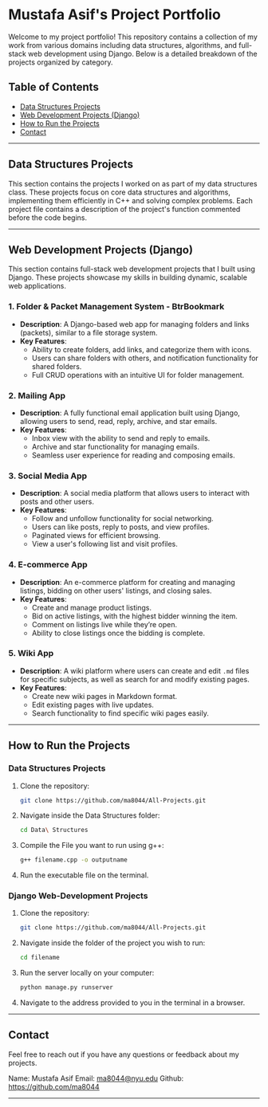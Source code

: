 # Mustafa Asif's Project Portfolio

Welcome to my project portfolio! This repository contains a collection of my work from various domains including data structures, algorithms, and full-stack web development using Django. Below is a detailed breakdown of the projects organized by category.

## Table of Contents

- [Data Structures Projects](#data-structures-projects)
- [Web Development Projects (Django)](#web-development-projects-django)
- [How to Run the Projects](#how-to-run-the-projects)
- [Contact](#contact)

---

## Data Structures Projects

This section contains the projects I worked on as part of my data structures class. These projects focus on core data structures and algorithms, implementing them efficiently in C++ and solving complex problems. Each project file contains a description of the project's function commented before the code begins.

---

## Web Development Projects (Django)

This section contains full-stack web development projects that I built using Django. These projects showcase my skills in building dynamic, scalable web applications.

### 1. **Folder & Packet Management System - BtrBookmark**
   - **Description**: A Django-based web app for managing folders and links (packets), similar to a file storage system.
   - **Key Features**:
     - Ability to create folders, add links, and categorize them with icons.
     - Users can share folders with others, and notification functionality for shared folders.
     - Full CRUD operations with an intuitive UI for folder management.

### 2. **Mailing App**
   - **Description**: A fully functional email application built using Django, allowing users to send, read, reply, archive, and star emails.
   - **Key Features**:
     - Inbox view with the ability to send and reply to emails.
     - Archive and star functionality for managing emails.
     - Seamless user experience for reading and composing emails.

### 3. **Social Media App**
   - **Description**: A social media platform that allows users to interact with posts and other users.
   - **Key Features**:
     - Follow and unfollow functionality for social networking.
     - Users can like posts, reply to posts, and view profiles.
     - Paginated views for efficient browsing.
     - View a user's following list and visit profiles.

### 4. **E-commerce App**
   - **Description**: An e-commerce platform for creating and managing listings, bidding on other users' listings, and closing sales.
   - **Key Features**:
     - Create and manage product listings.
     - Bid on active listings, with the highest bidder winning the item.
     - Comment on listings live while they’re open.
     - Ability to close listings once the bidding is complete.

### 5. **Wiki App**
   - **Description**: A wiki platform where users can create and edit `.md` files for specific subjects, as well as search for and modify existing pages.
   - **Key Features**:
     - Create new wiki pages in Markdown format.
     - Edit existing pages with live updates.
     - Search functionality to find specific wiki pages easily.

---

## How to Run the Projects

### Data Structures Projects
1. Clone the repository:
   ```bash
   git clone https://github.com/ma8044/All-Projects.git

2. Navigate inside the Data Structures folder:
   ```bash
   cd Data\ Structures
   
3. Compile the File you want to run using g++:
   ```bash
   g++ filename.cpp -o outputname
4. Run the executable file on the terminal.

### Django Web-Development Projects
1. Clone the repository:
   ```bash
   git clone https://github.com/ma8044/All-Projects.git

2. Navigate inside the folder of the project you wish to run:
   ```bash
   cd filename

3. Run the server locally on your computer:
   ```bash
   python manage.py runserver

4. Navigate to the address provided to you in the terminal in a browser.

---

## Contact

Feel free to reach out if you have any questions or feedback about my projects.

Name: Mustafa Asif
Email: ma8044@nyu.edu
Github: https://github.com/ma8044

---
